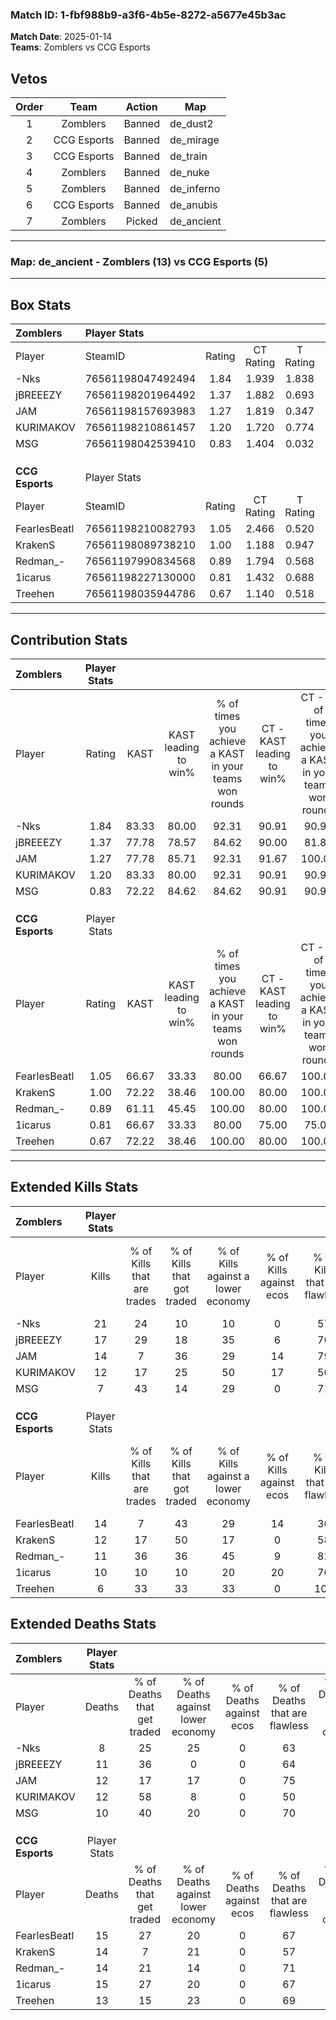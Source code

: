 ### Match ID: 1-fbf988b9-a3f6-4b5e-8272-a5677e45b3ac  
**Match Date**: 2025-01-14  
**Teams**: Zomblers vs CCG Esports  

## Vetos  

| Order | Team | Action | Map |
| :---: | :--: | :----: | --- |
| 1 | Zomblers | Banned | de_dust2 |
| 2 | CCG Esports | Banned | de_mirage |
| 3 | CCG Esports | Banned | de_train |
| 4 | Zomblers | Banned | de_nuke |
| 5 | Zomblers | Banned | de_inferno |
| 6 | CCG Esports | Banned | de_anubis |
| 7 | Zomblers | Picked | de_ancient |

---  

### **Map**: de_ancient - Zomblers (13) vs CCG Esports (5)  
---  

## Box Stats  

| **Zomblers**    | Player Stats      |        |           |          |       |       |       |         |        |      |     |
| :- | :- | :-: | :-: | :-: | :-: | :-: | :-: | :-: | :-: | :-: | :-: |
| Player          | SteamID           | Rating | CT Rating | T Rating | KAST  |  ADR  | Kills | Assists | Deaths | K/D  | HS% |
| -Nks            | 76561198047492494 |  1.84  |   1.939   |  1.838   | 83.33 | 120.9 |  21   |    3    |   8    | 2.63 | 52  |
| jBREEEZY        | 76561198201964492 |  1.37  |   1.882   |  0.693   | 77.78 | 72.1  |  17   |    3    |   11   | 1.55 | 41  |
| JAM             | 76561198157693983 |  1.27  |   1.819   |  0.347   | 77.78 | 90.5  |  14   |    6    |   12   | 1.17 | 21  |
| KURIMAKOV       | 76561198210861457 |  1.20  |   1.720   |  0.774   | 83.33 | 83.5  |  12   |    7    |   12   | 1.00 | 66  |
| MSG             | 76561198042539410 |  0.83  |   1.404   |  0.032   | 72.22 | 55.3  |   7   |    4    |   10   | 0.70 | 42  |
|                 |                   |        |           |          |       |       |       |         |        |      |     |
|                 |                   |        |           |          |       |       |       |         |        |      |     |
|                 |                   |        |           |          |       |       |       |         |        |      |     |
| **CCG Esports** | Player Stats      |        |           |          |       |       |       |         |        |      |     |
| Player          | SteamID           | Rating | CT Rating | T Rating | KAST  |  ADR  | Kills | Assists | Deaths | K/D  | HS% |
| FearlesBeatl    | 76561198210082793 |  1.05  |   2.466   |  0.520   | 66.67 | 82.2  |  14   |    2    |   15   | 0.93 | 50  |
| KrakenS         | 76561198089738210 |  1.00  |   1.188   |  0.947   | 72.22 | 73.3  |  12   |    2    |   14   | 0.86 | 41  |
| Redman_-        | 76561197990834568 |  0.89  |   1.794   |  0.568   | 61.11 | 76.4  |  11   |    4    |   14   | 0.79 | 45  |
| 1icarus         | 76561198227130000 |  0.81  |   1.432   |  0.688   | 66.67 | 66.3  |  10   |    3    |   15   | 0.67 | 70  |
| Treehen         | 76561198035944786 |  0.67  |   1.140   |  0.518   | 72.22 | 47.6  |   6   |    4    |   13   | 0.46 | 16  |
---  

## Contribution Stats  

| **Zomblers**    | Player Stats |       |                      |                                                        |                           |                                                             |                          |                                                            |
| :- | :-: | :-: | :-: | :-: | :-: | :-: | :-: | :-: |
| Player          |    Rating    | KAST  | KAST leading to win% | % of times you achieve a KAST in your teams won rounds | CT - KAST leading to win% | CT - % of times you achieve a KAST in your teams won rounds | T - KAST leading to win% | T - % of times you achieve a KAST in your teams won rounds |
| -Nks            |     1.84     | 83.33 |        80.00         |                         92.31                          |           90.91           |                            90.91                            |          50.00           |                           100.00                           |
| jBREEEZY        |     1.37     | 77.78 |        78.57         |                         84.62                          |           90.00           |                            81.82                            |          50.00           |                           100.00                           |
| JAM             |     1.27     | 77.78 |        85.71         |                         92.31                          |           91.67           |                           100.00                            |          50.00           |                           50.00                            |
| KURIMAKOV       |     1.20     | 83.33 |        80.00         |                         92.31                          |           90.91           |                            90.91                            |          50.00           |                           100.00                           |
| MSG             |     0.83     | 72.22 |        84.62         |                         84.62                          |           90.91           |                            90.91                            |          50.00           |                           50.00                            |
|                 |              |       |                      |                                                        |                           |                                                             |                          |                                                            |
|                 |              |       |                      |                                                        |                           |                                                             |                          |                                                            |
|                 |              |       |                      |                                                        |                           |                                                             |                          |                                                            |
| **CCG Esports** | Player Stats |       |                      |                                                        |                           |                                                             |                          |                                                            |
| Player          |    Rating    | KAST  | KAST leading to win% | % of times you achieve a KAST in your teams won rounds | CT - KAST leading to win% | CT - % of times you achieve a KAST in your teams won rounds | T - KAST leading to win% | T - % of times you achieve a KAST in your teams won rounds |
| FearlesBeatl    |     1.05     | 66.67 |        33.33         |                         80.00                          |           66.67           |                           100.00                            |           0.00           |                            0.00                            |
| KrakenS         |     1.00     | 72.22 |        38.46         |                         100.00                         |           80.00           |                           100.00                            |          12.50           |                           100.00                           |
| Redman_-        |     0.89     | 61.11 |        45.45         |                         100.00                         |           80.00           |                           100.00                            |          16.67           |                           100.00                           |
| 1icarus         |     0.81     | 66.67 |        33.33         |                         80.00                          |           75.00           |                            75.00                            |          12.50           |                           100.00                           |
| Treehen         |     0.67     | 72.22 |        38.46         |                         100.00                         |           80.00           |                           100.00                            |          12.50           |                           100.00                           |
---  

## Extended Kills Stats  

| **Zomblers**    | Player Stats |                            |                            |                                    |                         |                              |                                 |                                       |                    |           |
| :- | :-: | :-: | :-: | :-: | :-: | :-: | :-: | :-: | :-: | :-: |
| Player          |    Kills     | % of Kills that are trades | % of Kills that got traded | % of Kills against a lower economy | % of Kills against ecos | % of Kills that are flawless | % of Kills that are close duels | % of Kills that are assisted by flash | Pistol Round Kills | AWP Kills |
| -Nks            |      21      |             24             |             10             |                 10                 |            0            |              57              |               10                |                   0                   |         0          |     0     |
| jBREEEZY        |      17      |             29             |             18             |                 35                 |            6            |              76              |                0                |                   6                   |         0          |     6     |
| JAM             |      14      |             7              |             36             |                 29                 |           14            |              79              |                0                |                   0                   |         7          |     1     |
| KURIMAKOV       |      12      |             17             |             25             |                 50                 |           17            |              50              |               17                |                   0                   |         0          |     1     |
| MSG             |      7       |             43             |             14             |                 29                 |            0            |              71              |                0                |                  14                   |         0          |     0     |
|                 |              |                            |                            |                                    |                         |                              |                                 |                                       |                    |           |
|                 |              |                            |                            |                                    |                         |                              |                                 |                                       |                    |           |
|                 |              |                            |                            |                                    |                         |                              |                                 |                                       |                    |           |
| **CCG Esports** | Player Stats |                            |                            |                                    |                         |                              |                                 |                                       |                    |           |
| Player          |    Kills     | % of Kills that are trades | % of Kills that got traded | % of Kills against a lower economy | % of Kills against ecos | % of Kills that are flawless | % of Kills that are close duels | % of Kills that are assisted by flash | Pistol Round Kills | AWP Kills |
| FearlesBeatl    |      14      |             7              |             43             |                 29                 |           14            |              36              |                0                |                   7                   |         0          |     3     |
| KrakenS         |      12      |             17             |             50             |                 17                 |            0            |              58              |                8                |                   8                   |         0          |     2     |
| Redman_-        |      11      |             36             |             36             |                 45                 |            9            |              82              |                0                |                   0                   |         0          |     0     |
| 1icarus         |      10      |             10             |             10             |                 20                 |           20            |              70              |                0                |                   0                   |         0          |     0     |
| Treehen         |      6       |             33             |             33             |                 33                 |            0            |             100              |                0                |                   0                   |         2          |     1     |
## Extended Deaths Stats  

| **Zomblers**    | Player Stats |                             |                                   |                          |                               |                            |                           |               |
| :- | :-: | :-: | :-: | :-: | :-: | :-: | :-: | :-: |
| Player          |    Deaths    | % of Deaths that get traded | % of Deaths against lower economy | % of Deaths against ecos | % of Deaths that are flawless | % of Deaths that are close | % of Deaths while blinded | Deaths to AWP |
| -Nks            |      8       |             25              |                25                 |            0             |              63               |             0              |            13             |       0       |
| jBREEEZY        |      11      |             36              |                 0                 |            0             |              64               |             9              |             0             |       1       |
| JAM             |      12      |             17              |                17                 |            0             |              75               |             0              |             0             |       1       |
| KURIMAKOV       |      12      |             58              |                 8                 |            0             |              50               |             0              |             0             |       0       |
| MSG             |      10      |             40              |                20                 |            0             |              70               |             0              |            10             |       0       |
|                 |              |                             |                                   |                          |                               |                            |                           |               |
|                 |              |                             |                                   |                          |                               |                            |                           |               |
|                 |              |                             |                                   |                          |                               |                            |                           |               |
| **CCG Esports** | Player Stats |                             |                                   |                          |                               |                            |                           |               |
| Player          |    Deaths    | % of Deaths that get traded | % of Deaths against lower economy | % of Deaths against ecos | % of Deaths that are flawless | % of Deaths that are close | % of Deaths while blinded | Deaths to AWP |
| FearlesBeatl    |      15      |             27              |                20                 |            0             |              67               |             0              |             0             |       4       |
| KrakenS         |      14      |              7              |                21                 |            0             |              57               |             7              |             0             |       0       |
| Redman_-        |      14      |             21              |                14                 |            0             |              71               |             7              |            14             |       2       |
| 1icarus         |      15      |             27              |                20                 |            0             |              67               |             13             |             0             |       1       |
| Treehen         |      13      |             15              |                23                 |            0             |              69               |             0              |             0             |       0       |
